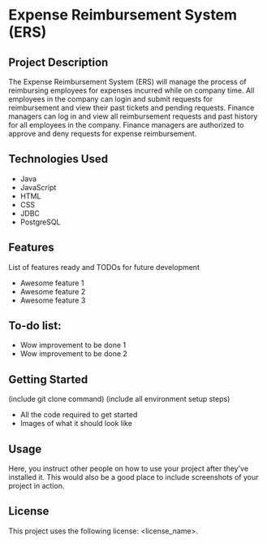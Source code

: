 # Expense Reimbursement System (ERS)


Project Description
--
The Expense Reimbursement System (ERS) will manage the process of reimbursing employees for expenses incurred while on company time. All employees in the company can login and submit requests for reimbursement and view their past tickets and pending requests. Finance managers can log in and view all reimbursement requests and past history for all employees in the company. Finance managers are authorized to approve and deny requests for expense reimbursement.


Technologies Used
--
- Java
- JavaScript
- HTML
- CSS
- JDBC
- PostgreSQL


Features
--
List of features ready and TODOs for future development

- Awesome feature 1
- Awesome feature 2
- Awesome feature 3


To-do list:
--
- Wow improvement to be done 1
- Wow improvement to be done 2


Getting Started
--
(include git clone command) (include all environment setup steps)


- All the code required to get started
- Images of what it should look like


Usage
--
Here, you instruct other people on how to use your project after they’ve installed it. This would also be a good place to include screenshots of your project in action.

License
--
This project uses the following license: <license_name>.
